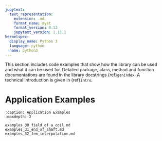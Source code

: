 ```yaml
---
jupytext:
  text_representation:
    extension: .md
    format_name: myst
    format_version: 0.13
    jupytext_version: 1.13.1
kernelspec:
  display_name: Python 3
  language: python
  name: python3
---
```


This section includes code examples that show how the library can be used and what it can be used for.
Detailed package, class, method and function documentations are found in the library docstrings {ref}`genindex`. A technical introduction is given in {ref}`intro`.

Application Examples
====================

```{toctree}
:caption: Application Examples
:maxdepth: 2

examples_30_field_of_a_coil.md
examples_31_end_of_shaft.md
examples_32_fem_interpolation.md
```